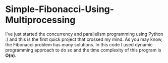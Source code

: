 # Simple-Fibonacci-Using-Multiprocessing

I've just started the concurrency and parallelism programming using Python :) and this is the first quick project that crossed my mind.
As you may know, the Fibonacci problem has many solutions. In this code I used dynamic programming approach to do so and the time complexity
of this program is **O(n)**.
